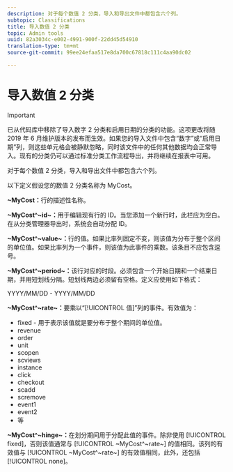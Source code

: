 ```yaml
---
description: 对于每个数值 2 分类，导入和导出文件中都包含六个列。
subtopic: Classifications
title: 导入数值 2 分类
topic: Admin tools
uuid: 82a3034c-e002-4991-900f-22dd45d54910
translation-type: tm+mt
source-git-commit: 99ee24efaa517e8da700c67818c111c4aa90dc02

---
```



# 导入数值 2 分类

>[!IMPORTANT]
>
>已从代码库中移除了导入数字 2 分类和启用日期的分类的功能。这项更改将随 2019 年 6 月维护版本的发布而生效。如果您的导入文件中包含“数字”或“启用日期”列，则这些单元格会被静默忽略，同时该文件中的任何其他数据均会正常导入。现有的分类仍可以通过标准分类工作流程导出，并将继续在报表中可用。

对于每个数值 2 分类，导入和导出文件中都包含六个列。

以下定义假设您的数值 2 分类名称为 MyCost。

**~MyCost：**&#x200B;行的描述性名称。

**~MyCost^~id~：**&#x200B;用于编辑现有行的 ID。当您添加一个新行时，此栏应为空白。在从分类管理器导出时，系统会自动分配 ID。

**~MyCost^~value~：**&#x200B;行的值。如果比率列固定不变，则该值为分布于整个区间的单位值。如果比率列为一个事件，则该值为此事件的乘数。该条目不应包含逗号。

**~MyCost^~period~：**&#x200B;该行对应的时段。必须包含一个开始日期和一个结束日期，并用短划线分隔。短划线两边必须留有空格。定义应使用如下格式：

YYYY/MM/DD - YYYY/MM/DD

**~MyCost^~rate~：**&#x200B;要乘以“[!UICONTROL 值]”列的事件。有效值为：

* fixed - 用于表示该值就是要分布于整个期间的单位值。
* revenue
* order
* unit
* scopen
* scviews
* instance
* click
* checkout
* scadd
* scremove
* event1
* event2
* 等

**~MyCost^~hinge~：**&#x200B;在划分期间用于分配此值的事件。除非使用 [!UICONTROL fixed]，否则该值通常与 [!UICONTROL ~MyCost^~rate~] 的值相同。该列的有效值与 [!UICONTROL ~MyCost^~rate~] 的有效值相同，此外，还包括 [!UICONTROL none]。
